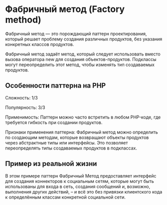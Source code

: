 # Фабричный метод (Factory method)

Фабричный метод — это порождающий паттерн проектирования, который решает проблему создания различных продуктов, без указания конкретных классов продуктов.

Фабричный метод задаёт метод, который следует использовать вместо вызова оператора new для создания объектов-продуктов. Подклассы могут переопределить этот метод, чтобы изменять тип создаваемых продуктов.

## Особенности паттерна на PHP

Сложность: 1/3

Популярность: 3/3

Применимость: Паттерн можно часто встретить в любом PHP-коде, где требуется гибкость при создании продуктов.

Признаки применения паттерна: Фабричный метод можно определить по создающим методам, которые возвращают объекты продуктов через абстрактные типы или интерфейсы. Это позволяет переопределять типы создаваемых продуктов в подклассах.

## Пример из реальной жизни

В этом примере паттерн Фабричный Метод предоставляет интерфейс для создания коннекторов к социальным сетям, которые могут быть использованы для входа в сеть, создания сообщений и, возможно, выполнения других действий, – и всё это без привязки клиентского кода к определённым классам конкретной социальной сети.